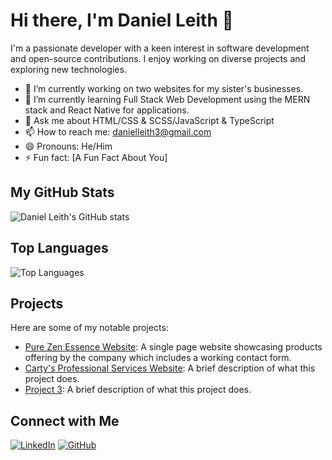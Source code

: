 # Hi there, I'm Daniel Leith 👋

I'm a passionate developer with a keen interest in software development and open-source contributions. I enjoy working on diverse projects and exploring new technologies.

- 🔭 I’m currently working on two websites for my sister's businesses.
- 🌱 I’m currently learning Full Stack Web Development using the MERN stack and React Native for applications.
- 💬 Ask me about HTML/CSS & SCSS/JavaScript & TypeScript
- 📫 How to reach me: danielleith3@gmail.com
- 😄 Pronouns: He/Him
- ⚡ Fun fact: [A Fun Fact About You]

## My GitHub Stats

![Daniel Leith's GitHub stats](https://github-readme-stats.vercel.app/api?username=daniel-leith&show_icons=true&theme=radical)

## Top Languages

![Top Languages](https://github-readme-stats.vercel.app/api/top-langs/?username=daniel-leith&layout=compact&theme=radical)

## Projects

Here are some of my notable projects:

- [Pure Zen Essence Website](https://github.com/daniel-leith/pure-zen-essence-website): A single page website showcasing products offering by the company which includes a working contact form.
- [Carty's Professional Services Website](https://github.com/daniel-leith/project2): A brief description of what this project does.
- [Project 3](https://github.com/daniel-leith/project3): A brief description of what this project does.

## Connect with Me

[![LinkedIn](https://img.shields.io/badge/LinkedIn-0077B5?style=for-the-badge&logo=linkedin&logoColor=white)](https://www.linkedin.com/in/daniel-leith)
[![GitHub](https://img.shields.io/badge/GitHub-181717?style=for-the-badge&logo=github&logoColor=white)](https://github.com/daniel-leith)

